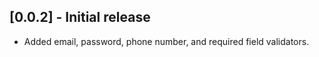 ## [0.0.2] - Initial release
- Added email, password, phone number, and required field validators.

